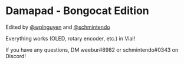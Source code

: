 # Damapad - Bongocat Edition

Edited by [@wplnguyen](https://github.com/wplnguyen) and [@schmintendo](https://github.com/schmintendo)

Everything works (OLED, rotary encoder, etc.) in Vial!

If you have any questions, DM weebur#8982 or schmintendo#0343 on Discord!
